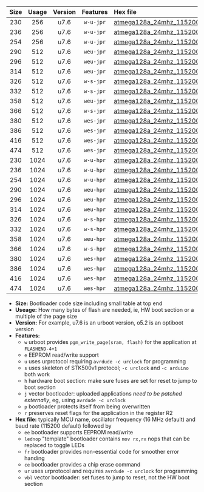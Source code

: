 |Size|Usage|Version|Features|Hex file|
|:-:|:-:|:-:|:-:|:--|
|230|256|u7.6|`w-u-jpr`|[atmega128a_24mhz_115200bps_ur_vbl.hex](https://raw.githubusercontent.com/stefanrueger/urboot/main//atmega128a_24mhz_115200bps_ur_vbl.hex)|
|236|256|u7.6|`w-u-jpr`|[atmega128a_24mhz_115200bps_lednop_ur_vbl.hex](https://raw.githubusercontent.com/stefanrueger/urboot/main//atmega128a_24mhz_115200bps_lednop_ur_vbl.hex)|
|254|256|u7.6|`w-u-jpr`|[atmega128a_24mhz_115200bps_lednop_fr_ur_vbl.hex](https://raw.githubusercontent.com/stefanrueger/urboot/main//atmega128a_24mhz_115200bps_lednop_fr_ur_vbl.hex)|
|290|512|u7.6|`weu-jpr`|[atmega128a_24mhz_115200bps_ee_ur_vbl.hex](https://raw.githubusercontent.com/stefanrueger/urboot/main//atmega128a_24mhz_115200bps_ee_ur_vbl.hex)|
|296|512|u7.6|`weu-jpr`|[atmega128a_24mhz_115200bps_ee_lednop_ur_vbl.hex](https://raw.githubusercontent.com/stefanrueger/urboot/main//atmega128a_24mhz_115200bps_ee_lednop_ur_vbl.hex)|
|314|512|u7.6|`weu-jpr`|[atmega128a_24mhz_115200bps_ee_lednop_fr_ur_vbl.hex](https://raw.githubusercontent.com/stefanrueger/urboot/main//atmega128a_24mhz_115200bps_ee_lednop_fr_ur_vbl.hex)|
|326|512|u7.6|`w-s-jpr`|[atmega128a_24mhz_115200bps_vbl.hex](https://raw.githubusercontent.com/stefanrueger/urboot/main//atmega128a_24mhz_115200bps_vbl.hex)|
|332|512|u7.6|`w-s-jpr`|[atmega128a_24mhz_115200bps_lednop_vbl.hex](https://raw.githubusercontent.com/stefanrueger/urboot/main//atmega128a_24mhz_115200bps_lednop_vbl.hex)|
|358|512|u7.6|`weu-jpr`|[atmega128a_24mhz_115200bps_ee_lednop_fr_ce_ur_vbl.hex](https://raw.githubusercontent.com/stefanrueger/urboot/main//atmega128a_24mhz_115200bps_ee_lednop_fr_ce_ur_vbl.hex)|
|366|512|u7.6|`w-s-jpr`|[atmega128a_24mhz_115200bps_lednop_fr_vbl.hex](https://raw.githubusercontent.com/stefanrueger/urboot/main//atmega128a_24mhz_115200bps_lednop_fr_vbl.hex)|
|380|512|u7.6|`wes-jpr`|[atmega128a_24mhz_115200bps_ee_vbl.hex](https://raw.githubusercontent.com/stefanrueger/urboot/main//atmega128a_24mhz_115200bps_ee_vbl.hex)|
|386|512|u7.6|`wes-jpr`|[atmega128a_24mhz_115200bps_ee_lednop_vbl.hex](https://raw.githubusercontent.com/stefanrueger/urboot/main//atmega128a_24mhz_115200bps_ee_lednop_vbl.hex)|
|416|512|u7.6|`wes-jpr`|[atmega128a_24mhz_115200bps_ee_lednop_fr_vbl.hex](https://raw.githubusercontent.com/stefanrueger/urboot/main//atmega128a_24mhz_115200bps_ee_lednop_fr_vbl.hex)|
|474|512|u7.6|`wes-jpr`|[atmega128a_24mhz_115200bps_ee_lednop_fr_ce_vbl.hex](https://raw.githubusercontent.com/stefanrueger/urboot/main//atmega128a_24mhz_115200bps_ee_lednop_fr_ce_vbl.hex)|
|230|1024|u7.6|`w-u-hpr`|[atmega128a_24mhz_115200bps_ur.hex](https://raw.githubusercontent.com/stefanrueger/urboot/main//atmega128a_24mhz_115200bps_ur.hex)|
|236|1024|u7.6|`w-u-hpr`|[atmega128a_24mhz_115200bps_lednop_ur.hex](https://raw.githubusercontent.com/stefanrueger/urboot/main//atmega128a_24mhz_115200bps_lednop_ur.hex)|
|254|1024|u7.6|`w-u-hpr`|[atmega128a_24mhz_115200bps_lednop_fr_ur.hex](https://raw.githubusercontent.com/stefanrueger/urboot/main//atmega128a_24mhz_115200bps_lednop_fr_ur.hex)|
|290|1024|u7.6|`weu-hpr`|[atmega128a_24mhz_115200bps_ee_ur.hex](https://raw.githubusercontent.com/stefanrueger/urboot/main//atmega128a_24mhz_115200bps_ee_ur.hex)|
|296|1024|u7.6|`weu-hpr`|[atmega128a_24mhz_115200bps_ee_lednop_ur.hex](https://raw.githubusercontent.com/stefanrueger/urboot/main//atmega128a_24mhz_115200bps_ee_lednop_ur.hex)|
|314|1024|u7.6|`weu-hpr`|[atmega128a_24mhz_115200bps_ee_lednop_fr_ur.hex](https://raw.githubusercontent.com/stefanrueger/urboot/main//atmega128a_24mhz_115200bps_ee_lednop_fr_ur.hex)|
|326|1024|u7.6|`w-s-hpr`|[atmega128a_24mhz_115200bps.hex](https://raw.githubusercontent.com/stefanrueger/urboot/main//atmega128a_24mhz_115200bps.hex)|
|332|1024|u7.6|`w-s-hpr`|[atmega128a_24mhz_115200bps_lednop.hex](https://raw.githubusercontent.com/stefanrueger/urboot/main//atmega128a_24mhz_115200bps_lednop.hex)|
|358|1024|u7.6|`weu-hpr`|[atmega128a_24mhz_115200bps_ee_lednop_fr_ce_ur.hex](https://raw.githubusercontent.com/stefanrueger/urboot/main//atmega128a_24mhz_115200bps_ee_lednop_fr_ce_ur.hex)|
|366|1024|u7.6|`w-s-hpr`|[atmega128a_24mhz_115200bps_lednop_fr.hex](https://raw.githubusercontent.com/stefanrueger/urboot/main//atmega128a_24mhz_115200bps_lednop_fr.hex)|
|380|1024|u7.6|`wes-hpr`|[atmega128a_24mhz_115200bps_ee.hex](https://raw.githubusercontent.com/stefanrueger/urboot/main//atmega128a_24mhz_115200bps_ee.hex)|
|386|1024|u7.6|`wes-hpr`|[atmega128a_24mhz_115200bps_ee_lednop.hex](https://raw.githubusercontent.com/stefanrueger/urboot/main//atmega128a_24mhz_115200bps_ee_lednop.hex)|
|416|1024|u7.6|`wes-hpr`|[atmega128a_24mhz_115200bps_ee_lednop_fr.hex](https://raw.githubusercontent.com/stefanrueger/urboot/main//atmega128a_24mhz_115200bps_ee_lednop_fr.hex)|
|474|1024|u7.6|`wes-hpr`|[atmega128a_24mhz_115200bps_ee_lednop_fr_ce.hex](https://raw.githubusercontent.com/stefanrueger/urboot/main//atmega128a_24mhz_115200bps_ee_lednop_fr_ce.hex)|

- **Size:** Bootloader code size including small table at top end
- **Useage:** How many bytes of flash are needed, ie, HW boot section or a multiple of the page size
- **Version:** For example, u7.6 is an urboot version, o5.2 is an optiboot version
- **Features:**
  + `w` urboot provides `pgm_write_page(sram, flash)` for the application at `FLASHEND-4+1`
  + `e` EEPROM read/write support
  + `u` uses urprotocol requiring `avrdude -c urclock` for programming
  + `s` uses skeleton of STK500v1 protocol; `-c urclock` and `-c arduino` both work
  + `h` hardware boot section: make sure fuses are set for reset to jump to boot section
  + `j` vector bootloader: uploaded applications *need to be patched externally*, eg, using `avrdude -c urclock`
  + `p` bootloader protects itself from being overwritten
  + `r` preserves reset flags for the application in the register R2
- **Hex file:** typically MCU name, oscillator frequency (16 MHz default) and baud rate (115200 default) followed by
  + `ee` bootloader supports EEPROM read/write
  + `lednop` "template" bootloader contains `mov rx,rx` nops that can be replaced to toggle LEDs
  + `fr` bootloader provides non-essential code for smoother error handing
  + `ce` bootloader provides a chip erase command
  + `ur` uses urprotocol and requires `avrdude -c urclock` for programming
  + `vbl` vector bootloader: set fuses to jump to reset, not the HW boot section

